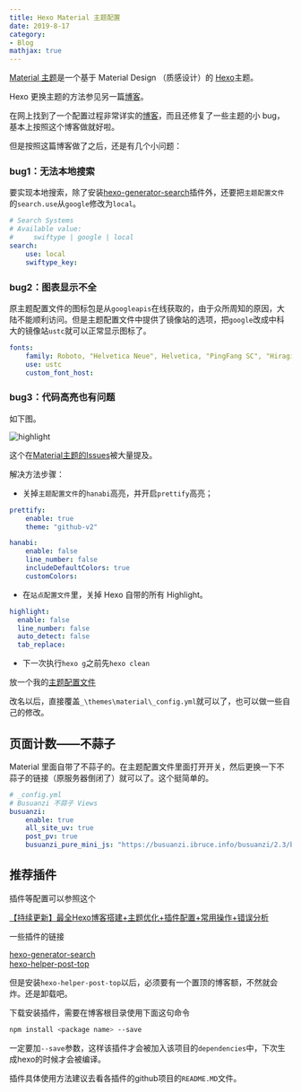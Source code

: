 ```yaml
---
title: Hexo Material 主题配置
date: 2019-8-17
category:
- Blog
mathjax: true
---
```


[Material 主题](https://github.com/viosey/hexo-theme-material/)是一个基于 Material Design （质感设计）的 [Hexo](https://hexo.io/)主题。  

Hexo 更换主题的方法参见另一篇[博客](../hexo-building-blog)。

在网上找到了一个配置过程非常详实的[博客](https://zhouxiaoyu1994.github.io/2017/04/27/Hexo%E6%B7%B1%E5%9D%91%E4%B9%8B%E6%97%85%EF%BC%885%EF%BC%89%E2%80%94%20Materia%E4%B8%BB%E9%A2%98%E4%BC%98%E5%8C%96/)，而且还修复了一些主题的小 bug，基本上按照这个博客做就好啦。

但是按照这篇博客做了之后，还是有几个小问题：

### bug1：无法本地搜索

要实现本地搜索，除了安装[hexo-generator-search][1]插件外，还要把`主题配置文件`的`search.use`从`google`修改为`local`。

```yml
# Search Systems
# Available value:
#     swiftype | google | local
search:
    use: local
    swiftype_key:
```

### bug2：图表显示不全

原主题配置文件的图标包是从`googleapis`在线获取的，由于众所周知的原因，大陆不能顺利访问。但是主题配置文件中提供了镜像站的选项，把`google`改成中科大的镜像站`ustc`就可以正常显示图标了。

```yml
fonts:
    family: Roboto, "Helvetica Neue", Helvetica, "PingFang SC", "Hiragino Sans GB", "Microsoft YaHei", "微软雅黑", Arial, sans-serif
    use: ustc
    custom_font_host:
```

### bug3：代码高亮也有问题

如下图。

![highlight](https://user-images.githubusercontent.com/15999179/34318128-78f404fe-e7fa-11e7-8d66-3d72bf7f6b88.png)

这个在[Material主题的Issues](https://github.com/viosey/hexo-theme-material/issues/601)被大量提及。

解决方法步骤：

- 关掉`主题配置文件`的`hanabi`高亮，并开启`prettify`高亮；

```yml
prettify:
    enable: true
    theme: "github-v2"

hanabi:
    enable: false
    line_number: false
    includeDefaultColors: true
    customColors:
```

- 在`站点配置文件`里，关掉 Hexo 自带的所有 Highlight。

```yml
highlight:
  enable: false
  line_number: false
  auto_detect: false
  tab_replace:
```

- 下一次执行`hexo g`之前先`hexo clean`

放一个我的[主题配置文件](config.yml)

改名以后，直接覆盖`_\themes\material\_config.yml`就可以了，也可以做一些自己的修改。

## 页面计数——不蒜子

Material 里面自带了不蒜子的。在主题配置文件里面打开开关，然后更换一下不蒜子的链接（原服务器倒闭了）就可以了。这个挺简单的。

```yml
# _config.yml
# Busuanzi 不蒜子 Views
busuanzi:
    enable: true
    all_site_uv: true
    post_pv: true
    busuanzi_pure_mini_js: "https://busuanzi.ibruce.info/busuanzi/2.3/busuanzi.pure.mini.js"
```

## 推荐插件

插件等配置可以参照这个

[【持续更新】最全Hexo博客搭建+主题优化+插件配置+常用操作+错误分析](https://juejin.im/post/5bebfe51e51d45332a456de0#heading-29)

一些插件的链接  

[hexo-generator-search][1]  
[hexo-helper-post-top][2]  

但是安装`hexo-helper-post-top`以后，必须要有一个置顶的博客额，不然就会炸。还是卸载吧。

[1]: https://github.com/PaicHyperionDev/hexo-generator-search
[2]: https://www.npmjs.com/package/hexo-helper-post-top

下载安装插件，需要在博客根目录使用下面这句命令

```bash
npm install <package name> --save
```

一定要加`--save`参数，这样该插件才会被加入该项目的`dependencies`中，下次生成hexo的时候才会被编译。

插件具体使用方法建议去看各插件的github项目的`README.MD`文件。
